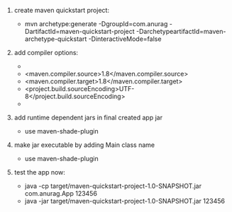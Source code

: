 1. create maven quickstart project:
   * mvn archetype:generate -DgroupId=com.anurag -DartifactId=maven-quickstart-project -DarchetypeartifactId=maven-archetype-quickstart -DinteractiveMode=false 

2. add compiler options:
   * <properties>
    * <maven.compiler.source>1.8</maven.compiler.source>
    * <maven.compiler.target>1.8</maven.compiler.target>
    * <project.build.sourceEncoding>UTF-8</project.build.sourceEncoding>
   * </properties>
3. add runtime dependent jars in final created app jar
   * use maven-shade-plugin
4. make jar executable by adding Main class name
   * use maven-shade-plugin
5. test the app now:
   * java -cp target/maven-quickstart-project-1.0-SNAPSHOT.jar com.anurag.App 123456
   * java -jar target/maven-quickstart-project-1.0-SNAPSHOT.jar 123456